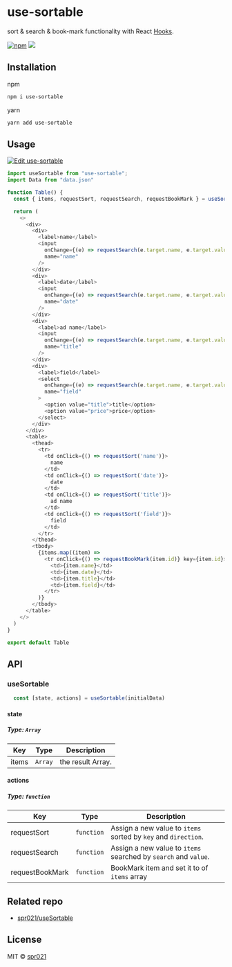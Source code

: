 # use-sortable

sort & search & book-mark functionality with React [Hooks](https://reactjs.org/docs/hooks-intro.html).

<p>
  <a target="_blank" href="https://www.npmjs.com/package/use-sortable" title="NPM version"><img alt="npm" src="https://img.shields.io/npm/v/use-sortable"></a>
  <a target="_blank" href="http://makeapullrequest.com" title="PRs Welcome"><img src="https://img.shields.io/badge/PRs-welcome-brightgreen.svg"></a>
</p>

## Installation

npm
```sh
npm i use-sortable
```

yarn
```sh
yarn add use-sortable
```

## Usage

[![Edit use-sortable](https://codesandbox.io/static/img/play-codesandbox.svg)](https://codesandbox.io/s/usesortable-7irvg)

```js
import useSortable from "use-sortable";
import Data from "data.json"

function Table() {
  const { items, requestSort, requestSearch, requestBookMark } = useSortable(Data)

  return (
    <>
      <div>
        <div>
          <label>name</label>
          <input 
            onChange={(e) => requestSearch(e.target.name, e.target.value)} 
            name="name"
          />
        </div>
        <div>
          <label>date</label>
          <input 
            onChange={(e) => requestSearch(e.target.name, e.target.value)}
            name="date" 
          />
        </div>
        <div>
          <label>ad name</label>
          <input 
            onChange={(e) => requestSearch(e.target.name, e.target.value)}
            name="title"
          />
        </div>
        <div>
          <label>field</label>
          <select 
            onChange={(e) => requestSearch(e.target.name, e.target.value)}
            name="field"
          >
            <option value="title">title</option>
            <option value="price">price</option>
          </select>
        </div>
      </div>
      <table>
        <thead>
          <tr>
            <td onClick={() => requestSort('name')}>
              name
            </td>
            <td onClick={() => requestSort('date')}>
              date
            </td>
            <td onClick={() => requestSort('title')}>
              ad name
            </td>
            <td onClick={() => requestSort('field')}>
              field
            </td>
          </tr>
        </thead>
        <tbody>
          {items.map((item) => 
            <tr onClick={() => requestBookMark(item.id)} key={item.id}>
              <td>{item.name}</td>
              <td>{item.date}</td>
              <td>{item.title}</td>
              <td>{item.field}</td>
            </tr>
          )}
        </tbody>
      </table>
    </>
  )
}

export default Table
```

## API

### useSortable

```js
  const [state, actions] = useSortable(initialData)
```

#### state

##### Type: `Array`

| Key     |  Type   | Description        |
| ------- | :-----: | ------------------ |
| items    | `Array` | the result Array.    |

#### actions

##### Type: `function`

| Key     |    Type    | Description                                                                                |
| ------- | :--------: | ------------------------------------------------------------------------------------------ |
| requestSort     | `function` | Assign a new value to `items` sorted by `key` and `direction`.                                                           |
| requestSearch   | `function` | Assign a new value to `items` searched by `search` and `value`.                    |
| requestBookMark    | `function` | BookMark item and set it to of `items` array |

## Related repo

- [spr021/useSortable](https://github.com/spr021/useSortable)

## License

MIT © [spr021](https://github.com/spr021)
